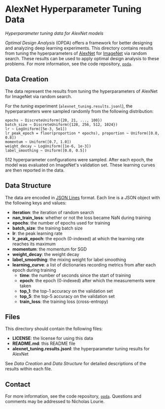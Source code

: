 AlexNet Hyperparameter Tuning Data
==================================
*Hyperparameter tuning data for AlexNet models*

*Optimal Design Analysis* (OPDA) offers a framework for better designing
and analyzing deep learning experiments. This directory contains results
from tuning the hyperparameters of
[AlexNet](https://papers.nips.cc/paper_files/paper/2012/file/c399862d3b9d6b76c8436e924a68c45b-Paper.pdf) for
[ImageNet](https://arxiv.org/abs/1409.0575) via random search. These
results can be used to apply optimal design analysis to these
problems. For more information, see the code repository,
[`opda`](https://github.com/nicholaslourie/opda).


Data Creation
-------------
The data represent the results from tuning the hyperparameters of
AlexNet for ImageNet via random search.

For the *tuning* experiment (`alexnet_tuning.results.jsonl`), the
hyperparameters were sampled randomly from the following distribution:

    epochs ~ DiscreteUniform({20, 21, ..., 100})
    batch_size ~ DiscreteUniform({128, 256, 512, 1024})
    lr ~ LogUniform([5e-3, 5e1])
    lr_peak_epoch = floor(proportion * epochs), proportion ~ Uniform([0.0, 0.8])
    momentum ~ Uniform([0.7, 1.0])
    weight_decay ~ LogUniform([1e-6, 1e-3])
    label_smoothing ~ Uniform([0.0, 0.5])

512 hyperparameter configurations were sampled. After each epoch, the
model was evaluated on ImageNet's validation set. These learning curves
are then reported in the data.


Data Structure
--------------
The data are encoded in [JSON Lines](https://jsonlines.org)
format. Each line is a JSON object with the following keys and values:

  - **iteration**: the iteration of random search
  - **nan_train_loss**: whether or not the loss became NaN during
    training
  - **epochs**: the number of epochs used for training
  - **batch_size**: the training batch size
  - **lr**: the peak learning rate
  - **lr_peak_epoch**: the epoch (0-indexed) at which the learning
    rate reaches its maximum
  - **momentum**: the momentum for SGD
  - **weight_decay**: the weight decay
  - **label_smoothing**: the mixing weight for label smoothing
  - **learning_curve**: a list of dictionaries recording metrics from
    after each epoch during training
    - **time**: the number of seconds since the start of training
    - **epoch**: the epoch (0-indexed) after which the measurements
      were taken
    - **top_1**: the top-1 accuracy on the validation set
    - **top_5**: the top-5 accuracy on the validation set
    - **train_loss**: the training loss (cross-entropy)


Files
-----
This directory should contain the following files:

  - **LICENSE**: the license for using this data
  - **README.md**: this README file
  - **alexnet_tuning.results.jsonl**: the hyperparameter tuning
    results for AlexNet

See *Data Creation* and *Data Structure* for detailed descriptions of
the results within each file.


Contact
-------
For more information, see the code
repository, [`opda`](https://github.com/nicholaslourie/opda). Questions
and comments may be addressed to Nicholas Lourie.
